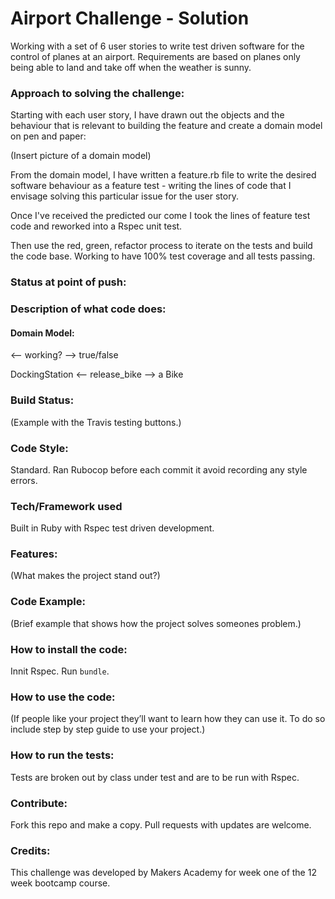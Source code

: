 Airport Challenge - Solution
============================

Working with a set of 6 user stories to write test driven  software for the control of planes at an airport. Requirements are based on planes only being able to land and take off when the weather is sunny.

### Approach to solving the challenge:
Starting with each user story, I have drawn out the objects and the behaviour that is relevant to building the feature and create a domain model on pen and paper:

(Insert picture of a domain model)

From the domain model, I have written a feature.rb file to write the desired software behaviour as a feature test - writing the lines of code that I envisage solving this particular issue for the user story.

Once I've received the predicted our come I took the lines of feature test code and reworked into a Rspec unit test.

Then use the red, green, refactor process to iterate on the tests and build the code base. Working to have 100% test coverage and all tests passing. 

### Status at point of push:


### Description of what code does:
#### Domain Model:
 <-- working? --> true/false

DockingStation <-- release_bike --> a Bike

### Build Status:
(Example with the Travis testing buttons.)

### Code Style:
Standard. Ran Rubocop before each commit it avoid recording any style errors.

### Tech/Framework used
Built in Ruby with Rspec test driven development.

### Features:
(What makes the project stand out?)

### Code Example:
(Brief example that shows how the project solves someones problem.)

### How to install the code:
Innit Rspec.
Run ```bundle```.

### How to use the code:
(If people like your project they’ll want to learn how they can use it. To do so include step by step guide to use your project.)

### How to run the tests:
Tests are broken out by class under test and are to be run with Rspec.

### Contribute:
Fork this repo and make a copy. Pull requests with updates are welcome.

### Credits:
This challenge was developed by Makers Academy for week one of the 12 week bootcamp course.
